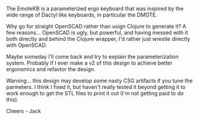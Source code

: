 The EmoteKB is a parameterized ergo keyboard that was inspired by the wide range of Dactyl like keyboards, in particular the DMOTE.

Why go for straight OpenSCAD rather than usign Clojure to generate it? A few reasons... OpenSCAD is ugly, but powerful, and having messed with it both directly and behind the Clojure wrapper, I'd rather just wrestle directly with OpenSCAD.

Maybe someday I'll come back and try to explain the parameterization system. Probably if I ever make a v2 of this design to achieve better ergonomics and refavtor the design.

Warning... this design may develop some nasty CSG artifacts if you tune the parmeters. I think I fixed it, but haven't really tested it beyond getting it to work enough to get the STL files to print it out (I'm not getting paid to do this).

Cheers - Jack
